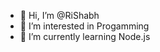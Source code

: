 - 👋 Hi, I’m @RiShabh
- 👀 I’m interested in Progamming
- 🌱 I’m currently learning Node.js 

<!---
CyroByteTheBest/CyroByteTheBest is a ✨ special ✨ repository because its `README.md` (this file) appears on your GitHub profile.
You can click the Preview link to take a look at your changes.
--->
